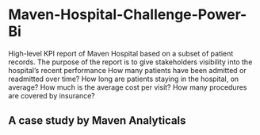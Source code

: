 # Maven-Hospital-Challenge-Power-Bi
High-level KPI report of Maven Hospital based on a subset of patient records. The purpose of the report is to give stakeholders visibility into the hospital’s recent performance
How many patients have been admitted or readmitted over time?
How long are patients staying in the hospital, on average?
How much is the average cost per visit?
How many procedures are covered by insurance?

## A case study by Maven Analyticals
